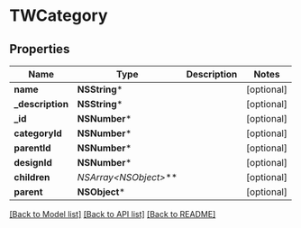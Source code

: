 # TWCategory

## Properties
Name | Type | Description | Notes
------------ | ------------- | ------------- | -------------
**name** | **NSString*** |  | [optional] 
**_description** | **NSString*** |  | [optional] 
**_id** | **NSNumber*** |  | [optional] 
**categoryId** | **NSNumber*** |  | [optional] 
**parentId** | **NSNumber*** |  | [optional] 
**designId** | **NSNumber*** |  | [optional] 
**children** | **NSArray&lt;NSObject*&gt;*** |  | [optional] 
**parent** | **NSObject*** |  | [optional] 

[[Back to Model list]](../README.md#documentation-for-models) [[Back to API list]](../README.md#documentation-for-api-endpoints) [[Back to README]](../README.md)


